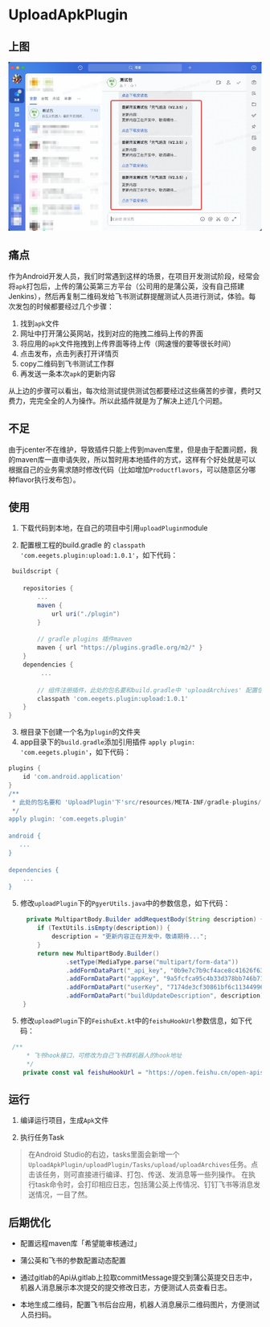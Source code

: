 # UploadApkPlugin

## 上图
![avatar](./1639648825982.jpg)
## 痛点
作为Android开发人员，我们时常遇到这样的场景，在项目开发测试阶段，经常会将`apk`打包后，上传的蒲公英第三方平台（公司用的是蒲公英，没有自己搭建Jenkins），然后再复制二维码发给飞书测试群提醒测试人员进行测试，体验。每次发包的时候都要经过几个步骤：
1. 找到`apk`文件
2. 网址中打开蒲公英网站，找到对应的拖拽二维码上传的界面
3. 将应用的`apk`文件拖拽到上传界面等待上传（网速慢的要等很长时间）
4. 点击发布，点击列表打开详情页
5. copy二维码到飞书测试工作群
6. 再发送一条本次`apk`的更新内容

从上边的步骤可以看出，每次给测试提供测试包都要经过这些痛苦的步骤，费时又费力，完完全全的人为操作。所以此插件就是为了解决上述几个问题。

## 不足

由于jcenter不在维护，导致插件只能上传到maven库里，但是由于配置问题，我的maven库一直申请失败，所以暂时用本地插件的方式，这样有个好处就是可以根据自己的业务需求随时修改代码（比如增加`Productflavors`，可以随意区分哪种flavor执行发布包）。

## 使用

1. 下载代码到本地，在自己的项目中引用`uploadPlugin`module

2. 配置根工程的build.gradle 的 `classpath 'com.eegets.plugin:upload:1.0.1'`，如下代码：
```gradle
 buildscript {

    repositories {
		...       
        maven {
            url uri("./plugin")
        }

        // gradle plugins 插件maven
        maven { url "https://plugins.gradle.org/m2/" }
    }
    dependencies {
       	 ...

        // 组件注册插件，此处的包名要和build.gradle中 'uploadArchives' 配置信息下的配置一致
        classpath 'com.eegets.plugin:upload:1.0.1'
    }
}

```
3. 根目录下创建一个名为`plugin`的文件夹
4. app目录下的`build.gradle`添加引用插件 `apply plugin: 'com.eegets.plugin'`，如下代码：
```gradle
plugins {
    id 'com.android.application'
}
/**
 * 此处的包名要和 'UploadPlugin'下'src/resources/META-INF/gradle-plugins/下的包名一致'
 */
apply plugin: 'com.eegets.plugin'

android {
   ...
}

dependencies {
	...
}
```

5. 修改`uploadPlugin`下的`PgyerUtils.java`中的参数信息，如下代码：
```java
	 private MultipartBody.Builder addRequestBody(String description) {
        if (TextUtils.isEmpty(description)) {
            description = "更新内容正在开发中，敬请期待...";
        }
        return new MultipartBody.Builder()
                .setType(MediaType.parse("multipart/form-data"))
                .addFormDataPart("_api_key", "0b9e7c7b9cf4ace8c41626f6371d2eca")
                .addFormDataPart("appKey", "9a5fcfca95c4b33d378bb746b713726e")
                .addFormDataPart("userKey", "7174de3cf30861bf6c11344996593317")
                .addFormDataPart("buildUpdateDescription", description);
    }

```

5. 修改`uploadPlugin`下的`FeishuExt.kt`中的`feishuHookUrl`参数信息，如下代码：
```kotlin
 /**
     * 飞书hook接口，可修改为自己飞书群机器人的hook地址
     */
    private const val feishuHookUrl = "https://open.feishu.cn/open-apis/bot/v2/hook/2c506f22-39e9-47c4-b9bc-4ef9bddd02e9"

```

## 运行
1. 编译运行项目，生成`Apk`文件

2. 执行任务Task
>在Android Studio的右边，tasks里面会新增一个`UploadApkPlugin/uploadPlugin/Tasks/upload/uploadArchives`任务。点击该任务，则可直接进行编译、打包、传送、发消息等一些列操作。 在执行task命令时，会打印相应日志，包括蒲公英上传情况、钉钉飞书等消息发送情况，一目了然。


## 后期优化

- 配置远程maven库「希望能审核通过」

- 蒲公英和飞书的参数配置动态配置

- 通过gitlab的Api从gitlab上拉取commitMessage提交到蒲公英提交日志中，机器人消息展示本次提交的提交修改日志，方便测试人员查看日志。

- 本地生成二维码，配置飞书后台应用，机器人消息展示二维码图片，方便测试人员扫码。
